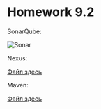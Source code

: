 # Homework 9.2

SonarQube:

![Sonar](https://i.imgur.com/sHdgzzI.png)

Nexus:

[Файл здесь](maven-metadata.xml)

Maven:

[Файл здесь](pom.xml)
